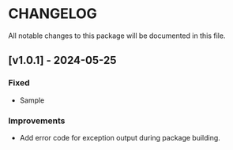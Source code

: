 # CHANGELOG

All notable changes to this package will be documented in this file.

## [v1.0.1] - 2024-05-25

### Fixed

- Sample

### Improvements

- Add error code for exception output during package building.
